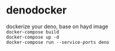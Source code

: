 # denodocker
 dockerize your deno, base on hayd image
 <br>
```docker-compose build```
 <br>
```docker-compose up -d```
 <br>
```docker-compose run --service-ports deno```

